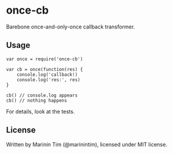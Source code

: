 once-cb
=======

Barebone once-and-only-once callback transformer.

## Usage

```
var once = require('once-cb')

var cb = once(function(res) {
    console.log('callback!)
    console.log('res:', res)
}

cb() // console.log appears
cb() // nothing happens
```

For details, look at the tests.

## License

Written by Marinin Tim (@marinintim), licensed under MIT license.
